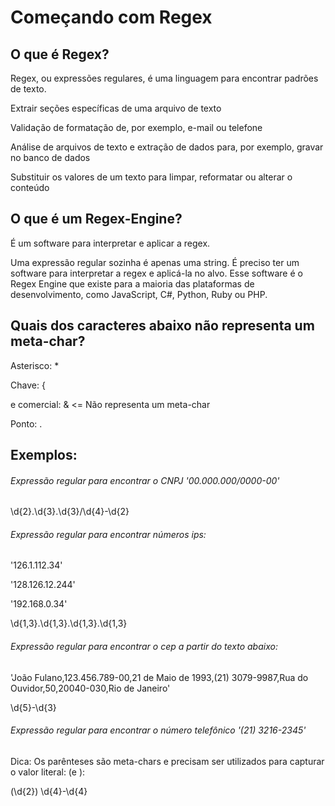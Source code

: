 # Começando com Regex

## O que é Regex?
Regex, ou expressões regulares, é uma linguagem para encontrar padrões de texto.

Extrair seções específicas de uma arquivo de texto

Validação de formatação de, por exemplo, e-mail ou telefone

Análise de arquivos de texto e extração de dados para, por exemplo, gravar no banco de dados

Substituir os valores de um texto para limpar, reformatar ou alterar o conteúdo

## O que é um Regex-Engine?
É um software para interpretar e aplicar a regex.

Uma expressão regular sozinha é apenas uma string. É preciso ter um software para interpretar a regex e aplicá-la no alvo. Esse software é o Regex Engine que existe para a maioria das plataformas de desenvolvimento, como JavaScript, C#, Python, Ruby ou PHP.

## Quais dos caracteres abaixo não representa um meta-char?

Asterisco: *

Chave: {

e comercial: & <= Não representa um meta-char

Ponto: .

## Exemplos:

###### Expressão regular para encontrar o CNPJ '00.000.000/0000-00'

\d{2}\.\d{3}\.\d{3}\/\d{4}-\d{2}

###### Expressão regular para encontrar números ips:

'126.1.112.34'

'128.126.12.244'

'192.168.0.34'

\d{1,3}\.\d{1,3}\.\d{1,3}\.\d{1,3}

###### Expressão regular para encontrar o cep a partir do texto abaixo:

'João Fulano,123.456.789-00,21 de Maio de 1993,(21) 3079-9987,Rua do Ouvidor,50,20040-030,Rio de Janeiro'

\d{5}-\d{3}

###### Expressão regular para encontrar o número telefônico '(21) 3216-2345'

Dica: Os parênteses são meta-chars e precisam ser utilizados para capturar o valor literal: \(e \):

\(\d{2}\) \d{4}-\d{4}
